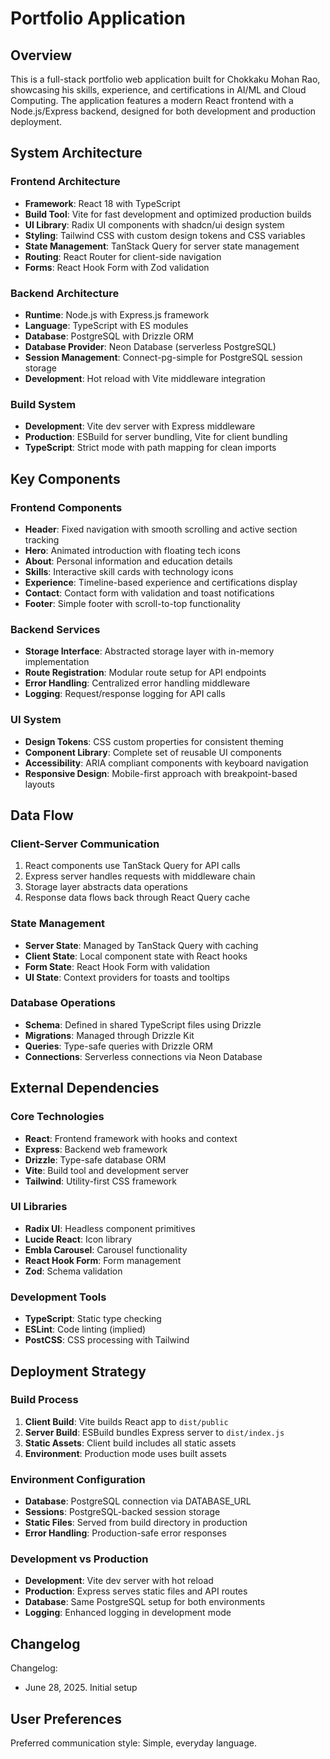 # Portfolio Application

## Overview

This is a full-stack portfolio web application built for Chokkaku Mohan Rao, showcasing his skills, experience, and certifications in AI/ML and Cloud Computing. The application features a modern React frontend with a Node.js/Express backend, designed for both development and production deployment.

## System Architecture

### Frontend Architecture
- **Framework**: React 18 with TypeScript
- **Build Tool**: Vite for fast development and optimized production builds
- **UI Library**: Radix UI components with shadcn/ui design system
- **Styling**: Tailwind CSS with custom design tokens and CSS variables
- **State Management**: TanStack Query for server state management
- **Routing**: React Router for client-side navigation
- **Forms**: React Hook Form with Zod validation

### Backend Architecture
- **Runtime**: Node.js with Express.js framework
- **Language**: TypeScript with ES modules
- **Database**: PostgreSQL with Drizzle ORM
- **Database Provider**: Neon Database (serverless PostgreSQL)
- **Session Management**: Connect-pg-simple for PostgreSQL session storage
- **Development**: Hot reload with Vite middleware integration

### Build System
- **Development**: Vite dev server with Express middleware
- **Production**: ESBuild for server bundling, Vite for client bundling
- **TypeScript**: Strict mode with path mapping for clean imports

## Key Components

### Frontend Components
- **Header**: Fixed navigation with smooth scrolling and active section tracking
- **Hero**: Animated introduction with floating tech icons
- **About**: Personal information and education details
- **Skills**: Interactive skill cards with technology icons
- **Experience**: Timeline-based experience and certifications display
- **Contact**: Contact form with validation and toast notifications
- **Footer**: Simple footer with scroll-to-top functionality

### Backend Services
- **Storage Interface**: Abstracted storage layer with in-memory implementation
- **Route Registration**: Modular route setup for API endpoints
- **Error Handling**: Centralized error handling middleware
- **Logging**: Request/response logging for API calls

### UI System
- **Design Tokens**: CSS custom properties for consistent theming
- **Component Library**: Complete set of reusable UI components
- **Accessibility**: ARIA compliant components with keyboard navigation
- **Responsive Design**: Mobile-first approach with breakpoint-based layouts

## Data Flow

### Client-Server Communication
1. React components use TanStack Query for API calls
2. Express server handles requests with middleware chain
3. Storage layer abstracts data operations
4. Response data flows back through React Query cache

### State Management
- **Server State**: Managed by TanStack Query with caching
- **Client State**: Local component state with React hooks
- **Form State**: React Hook Form with validation
- **UI State**: Context providers for toasts and tooltips

### Database Operations
- **Schema**: Defined in shared TypeScript files using Drizzle
- **Migrations**: Managed through Drizzle Kit
- **Queries**: Type-safe queries with Drizzle ORM
- **Connections**: Serverless connections via Neon Database

## External Dependencies

### Core Technologies
- **React**: Frontend framework with hooks and context
- **Express**: Backend web framework
- **Drizzle**: Type-safe database ORM
- **Vite**: Build tool and development server
- **Tailwind**: Utility-first CSS framework

### UI Libraries
- **Radix UI**: Headless component primitives
- **Lucide React**: Icon library
- **Embla Carousel**: Carousel functionality
- **React Hook Form**: Form management
- **Zod**: Schema validation

### Development Tools
- **TypeScript**: Static type checking
- **ESLint**: Code linting (implied)
- **PostCSS**: CSS processing with Tailwind

## Deployment Strategy

### Build Process
1. **Client Build**: Vite builds React app to `dist/public`
2. **Server Build**: ESBuild bundles Express server to `dist/index.js`
3. **Static Assets**: Client build includes all static assets
4. **Environment**: Production mode uses built assets

### Environment Configuration
- **Database**: PostgreSQL connection via DATABASE_URL
- **Sessions**: PostgreSQL-backed session storage
- **Static Files**: Served from build directory in production
- **Error Handling**: Production-safe error responses

### Development vs Production
- **Development**: Vite dev server with hot reload
- **Production**: Express serves static files and API routes
- **Database**: Same PostgreSQL setup for both environments
- **Logging**: Enhanced logging in development mode

## Changelog

Changelog:
- June 28, 2025. Initial setup

## User Preferences

Preferred communication style: Simple, everyday language.